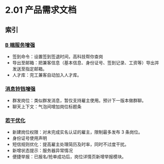 # 2.01 产品需求文档
## 索引
### [B 端服务增强](employer-upgrade.html)
- 签到命令：设置签到签退时间，高科技帮你查岗
- 导出至邮箱：把兼客信息（基本信息、身份证号、签到记录、工资等）导出并发送至指定邮箱。
- 人才库：完工兼客自动加入人才库。

### [消息铃铛增强](bell-upgrade.html)
- 群发岗位：类似群发消息，暂仅支持雇主使用。预计下一版本做群聊。
- 聊天上下文：气泡间增加岗位标题条

### [若干优化](optimization.html)
- 新建岗位权限：对未完成实名认证的雇主，限制最多发布 3 条岗位。
- 身份证号使用声明
- 短信规则优化：提高雇主处理简历及时率，同时不过度干扰。
- 新增状态提示：服务器异常情况
- 便捷举报：已报名/抢单成功后，岗位详情页新增举报模块。

